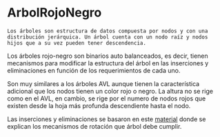 # ArbolRojoNegro
	Los árboles son estructura de datos compuesta por nodos y con una distribución jerárquica. Un árbol cuenta con un nodo raíz y nodos hijos que a su vez pueden tener descendencia.
  Los árboles rojo-negro son binarios auto balanceados, es decir, tienen mecanismos para modificar la estructura del árbol en las inserciones y eliminaciones en función de los requerimientos de cada uno.
		
    

  Son muy similares a los árboles AVL aunque tienen la característica adicional que los nodos tienen un color rojo o negro. La altura no se rige como en el AVL, en cambio, se rige por el numero de nodos rojos que existen desde la hoja más profunda descendiente hasta el nodo.

 Las inserciones y eliminaciones se basaron en  este <a href="https://www.infor.uva.es/~cvaca/asigs/doceda/rojonegro.pdf">material</a> donde se explican los mecanismos de rotación que árbol debe cumplir.
